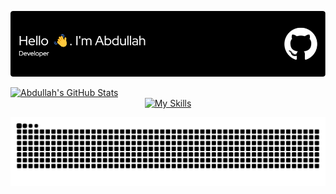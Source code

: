 <!-- Header Image -->
<p align="center">
  <img src="./github-header-image.png" alt="Header">
</p>

<!-- GitHub Stats & Skills Icons (Centered) -->
<div align: center;">
  <a href="https://github.com/abdulahmd/github-readme-stats">
    <img src="https://github-readme-stats.vercel.app/api?username=abdulahmd&theme=blue_navy" alt="Abdullah's GitHub Stats">
  </a>
</div>
<div style="display: flex; flex-direction: column; align-items: center;">
  <a href="https://skillicons.dev">
    <img src="https://skillicons.dev/icons?i=vscode,anaconda,java,python,pytorch,matlab,notion,opencv,unity,blender&perline=5" alt="My Skills">
  </a>
</div>

<!-- GitHub Contribution Snake Animation -->
<p align="center">
  <picture>
    <source media="(prefers-color-scheme: dark)" srcset="https://raw.githubusercontent.com/abdulahmd/abdulahmd/output/github-contribution-grid-snake-dark.svg">
    <source media="(prefers-color-scheme: light)" srcset="https://raw.githubusercontent.com/abdulahmd/abdulahmd/output/github-contribution-grid-snake.svg">
    <img alt="GitHub Contribution Grid Snake Animation" src="https://raw.githubusercontent.com/abdulahmd/abdulahmd/output/github-contribution-grid-snake.svg">
  </picture>
</p>

